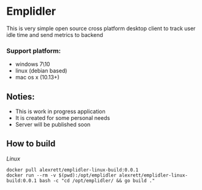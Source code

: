 # Emplidler

This is very simple open source cross platform desktop client to track user idle time and send metrics to backend 

### Support platform:
- windows 7\10
- linux (debian based)
- mac os x (10.13+)

## Noties:

- This is work in progress application
- It is created for some personal needs 
- Server will be published soon

## How to build

*Linux*
```
docker pull alexrett/emplidler-linux-build:0.0.1
docker run --rm -v $(pwd):/opt/emplidler alexrett/emplidler-linux-build:0.0.1 bash -c "cd /opt/emplidler/ && go build ."
```